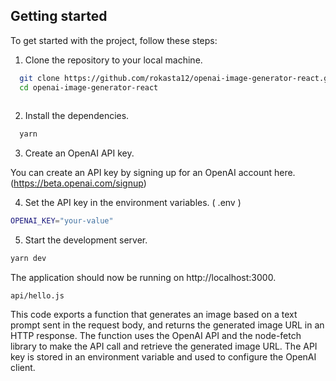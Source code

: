 
## Getting started

To get started with the project, follow these steps:

1. Clone the repository to your local machine.


```bash 
  git clone https://github.com/rokasta12/openai-image-generator-react.git
  cd openai-image-generator-react
  
```
    
2. Install the dependencies.


```bash 
  yarn 
```


3. Create an OpenAI API key.

You can create an API key by signing up for an OpenAI account here. 
(https://beta.openai.com/signup)



4. Set the API key in the environment variables. ( .env )

```bash
OPENAI_KEY="your-value"
```

5. Start the development server.


```bash
yarn dev
```


The application should now be running on http://localhost:3000.


`api/hello.js`

This code exports a function that generates an image based on a text prompt sent in the request body, and returns the generated image URL in an HTTP response. The function uses the OpenAI API and the node-fetch library to make the API call and retrieve the generated image URL. The API key is stored in an environment variable and used to configure the OpenAI client.
